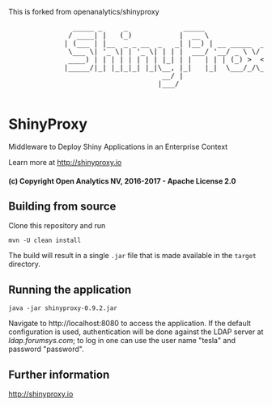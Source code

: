 This is forked from openanalytics/shinyproxy

<pre>
               _____ _     _             _____
              / ____| |   (_)           |  __ \
             | (___ | |__  _ _ __  _   _| |__) | __ _____  ___   _
              \___ \| '_ \| | '_ \| | | |  ___/ '__/ _ \ \/ / | | |
              ____) | | | | | | | | |_| | |   | | | (_) >  <| |_| |
             |_____/|_| |_|_|_| |_|\__, |_|   |_|  \___/_/\_\\__, |
                                    __/ |                     __/ |
                                   |___/                     |___/

</pre>

# ShinyProxy

Middleware to Deploy Shiny Applications in an Enterprise Context

Learn more at http://shinyproxy.io

#### (c) Copyright Open Analytics NV, 2016-2017 - Apache License 2.0

## Building from source

Clone this repository and run

```
mvn -U clean install
```

The build will result in a single `.jar` file that is made available in the `target` directory.

## Running the application

```
java -jar shinyproxy-0.9.2.jar
```

Navigate to http://localhost:8080 to access the application.  If the default configuration is used, authentication will be done against the LDAP server at *ldap.forumsys.com*; to log in one can use the user name "tesla" and password "password".


## Further information

http://shinyproxy.io
